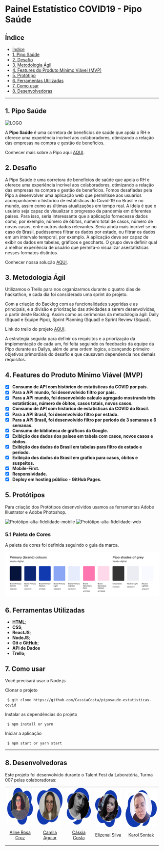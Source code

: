 # Painel Estatístico COVID19 - Pipo Saúde

## Índice

  - [Índice](#índice)
  - [1. Pipo Saúde](#1-pipo-saúde)
  - [2. Desafio](#2-desafio)
  - [3. Metodologia Ágil](#3-metodologia-ágil)
  - [4. Features do Produto Mínimo Viável (MVP)](#4-features-do-produto-mínimo-viável-(MVP))
  - [5. Protótipo](#5-protótipo)
  - [6. Ferramentas Utilizadas](#6-ferramentas-utilizadas)
  - [7. Como usar](#7-como-usar)
  - [8. Desenvolvedoras](#8-desenvolvedoras)
***

## 1. Pipo Saúde

![LOGO](.src/img/logo-azul.png)

A **Pipo Saúde** é uma corretora de benefícios de saúde que apoia o RH e oferece uma experiência incrível aos colaboradores, otimizando a relação das empresas na compra e gestão de benefícios.

Conhecer mais sobre a Pipo aqui [AQUI](https://www.piposaude.com.br/).

## 2. Desafio

A Pipo Saúde é uma corretora de benefícios de saúde que apoia o RH e oferece uma experiência incrível aos colaboradores, otimizando a relação das empresas na compra e gestão de benefícios.
Fomos desafiadas pela Pipo a desenvolver uma aplicação web que permitisse aos usuários acompanharem o histórico de estatísticas do Covid-19 no Brasil e no mundo, assim como as últimas atualizações em tempo real.
A ideia é que o usuário seja capaz de visualizar o progresso da pandemia em diferentes países. 
Para isso, seria interessante que a aplicação fornecesse dados como, por exemplo, número de óbitos, número total de casos, número de novos casos, entre outros dados relevantes.
Seria ainda mais incrível se no caso do Brasil, pudéssemos filtrar os dados por estado, ou filtrar os dados em um intervalo temporal, por exemplo.
A aplicação deve ser capaz de exibir os dados em tabelas, gráficos e geocharts. O grupo deve definir qual a melhor experiência de usuário que permita-o visualizar asestatísticas nesses formatos distintos.

Conhecer nossa solução [AQUI](https://cassiacosta.github.io/piposaude-estatisticas-covid/).

## 3. Metodologia Ágil

Utilizamos o Trello para nos organizarmos durante o quatro dias de hackathon, e cada dia foi considerado uma sprint do projeto. 

Com a criação do Backlog com as funcionalidades sugeridas e as principais, e a divisão e priorização das atividades a serem desenvolvidas, a partir deste Backlog. Assim como as cerimonias da metodologia ágil: Daily (Squad e Equipe Pipo), Sprint Planning (Squad) e Sprint Review (Squad). 

Link do trello do projeto [AQUI](https://trello.com/b/PaMwSxcZ/pipo-talent-fest).

A estrategia seguida para definir os requisitos e a priorização da implementação de cada um, foi feita seguindo os feedbacks da equipe da Pipo durante as Dailys, além de uma ordem logica, alcançando primeiro objetivos primordiais do desafio e que causavam dependencia nos demais requisitos.

## 4. Features do Produto Mínimo Viável (MVP)

- [x] **Consumo de API com histórico de estatísticas da COVID por país.**
- [x] **Para a API mundo, foi desenvolvido filtro por país.**
- [x] **Para a API mundo, foi desenvolvido calculo agregado mostrando três estatísticas, número de óbitos, casos totais, novos casos.**
- [x] **Consumo de API com histórico de estatísticas da COVID do Brasil.**
- [x] **Para a API Brasil, foi desenvolvido filtro por estado.** 
- [x] **Para a API Brasil, foi desenvolvido filtro por periodo de 3 semanas e 6 semanas.** 
- [x] **Consumo de biblioteca de gráficos da Google.**
- [x] **Exibição dos dados dos países em tabela com casos, novos casos e óbitos.**
- [x] **Exibição dos dados do Brasil em tabelas para filtro de estado e periodo.**
- [x] **Exibição dos dados do Brasil em grafico para casos, óbitos e suspeitos.**
- [x] **Mobile-First.**
- [x] **Responsividade.**
- [x] **Deploy em hosting público - GitHub Pages.**

## 5. Protótipos

Para criação dos Protótipos desenvolvidos usamos as ferramentas Adobe Illustrator e Adobe Photoshop.

![Protótipo-alta-fidelidade-mobile](.src/img/readme/prototipo-alta-fidelidade-mobile.jpg)
![Protótipo-alta-fidelidade-web](.src/img/readme/prototipo-alta-fidelidade-web.jpg)

### 5.1 Paleta de Cores

A paleta de cores foi definida seguindo o guia da marca.

![paleta-de-cores](./src/img/readme/paleta.png)

## 6. Ferramentas Utilizadas

- **HTML**;
- **CSS**;
- **ReactJS**;
- **NodeJS**;
- **Git e GitHub**;
- **API de Dados**
- **Trello**;

## 7. Como usar

Você precisará usar o Node.js

Clonar o projeto

` $ git clone https://github.com/CassiaCosta/piposaude-estatisticas-covid`

Instalar as dependências do projeto

` $ npm install or yarn`

Iniciar a aplicação

` $ npm start or yarn start`

---
## 8. Desenvolvedoras

Este projeto foi desenvolvido durante o Talent Fest da Laboratória, Turma 007 pelas colaboradoras:

<table>
  <tr>
    <td>
        <a href="https://github.com/alinerc27">
      <img src="./src/img/readme/aline_pipo.png" height="120px" alt="foto-aline-rosa-cruz">
        </a> 
      <p align="center">
        <a href="https://www.linkedin.com/in/aline-rosa-cruz/" _blank>Aline Rosa Cruz</a>
      </p>
    </td>
    <td>
        <a href="https://github.com/Cahaguiar">
      <img src="./src/img/readme/camila_pipo.png" height="120px" alt="foto-camila-aguiar">
        </a>    
      <p align="center">
        <a href="https://www.linkedin.com/in/camila-aguiar-santiago/" _blank>Camila Aguiar</a>
      </p>
    </td>    
    <td>
        <a href="https://github.com/CassiaCosta">
      <img src="./src/img/readme/cassia_pipo.png" height="120px" alt="foto-cassia-costa">
        </a>       
      <p align="center">
        <a href="https://www.linkedin.com/in/cassia-costa/" _blank> Cássia Costa </a>
      </p>
    </td>
    <td>
        <a href="https://github.com/elizenai">
      <img src="./src/img/readme/elizenai_pipo.png" height="120px" alt="foto-elizenai-silva">
        </a>      
      <p align="center">
        <a href="https://www.linkedin.com/in/elizenai/" _blank>Elizenai Silva</a>
      </p>
    </td>    
    <td>
        <a href="https://github.com/karolsontak">
      <img src="./src/img/readme/karol_pipo.png" height="120px" alt="foto-karol-sontak">
        </a>
      <p align="center">
        <a href="https://www.linkedin.com/in/karolsontak/" _blank>Karol Sontak</a>
      </p>
    </td>
  </tr>
</table>